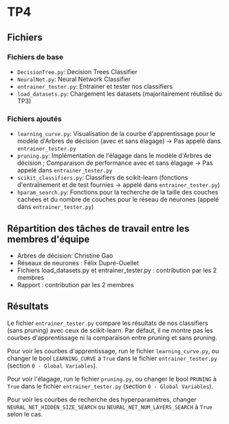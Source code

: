 # TP4

## Fichiers
### Fichiers de base
- `DecisionTree.py`: Decision Trees Classifier
- `NeuralNet.py`: Neural Network Classifier
- `entrainer_tester.py`: Entrainer et tester nos classifiers
- `load_datasets.py`: Chargement les datasets (majoritairement réutilisé du TP3)

### Fichiers ajoutés
- `learning_curve.py`: Visualisation de la courbe d'apprentissage pour le modèle d'Arbres de décision (avec et sans élagage) -> Pas appelé dans `entrainer_tester.py`
- `pruning.py`: Implémentation de l'élagage dans le modèle d'Arbres de décision ; Comparaison de performance avec et sans élagage -> Pas appelé dans `entrainer_tester.py`
- `scikit_classifiers.py`: Classifiers de scikit-learn (fonctions d'entraînement et de test fournies -> appelé dans `entrainer_tester.py`)
- `hparam_search.py`: Fonctions pour la recherche de la taille des couches cachées et du nombre de couches pour le réseau de neurones (appelé dans `entrainer_tester.py`)

## Répartition des tâches de travail entre les membres d'équipe
- Arbres de décision: Christine Gao
- Réseaux de neurones : Félix Dupré-Ouellet
- Fichiers load_datasets.py et entrainer_tester.py : contribution par les 2 membres
- Rapport : contribution par les 2 membres

## Résultats
Le fichier `entrainer_tester.py` compare les résultats de nos classifiers (sans pruning) avec ceux de scikit-learn. Par défaut, il ne montre pas les courbes d'apprentissage ni la comparaison entre pruning et sans pruning.

Pour voir les courbes d'apprentissage, run le fichier `learning_curve.py`, ou changer le bool `LEARNING_CURVE` à `True` dans le fichier `entrainer_tester.py` (section `0 - Global Variables`).

Pour voir l'élagage, run le fichier `pruning.py`, ou changer le bool `PRUNING` à `True` dans le fichier `entrainer_tester.py` (section `0 - Global Variables`).

Pour voir les courbes de recherche des hyperparamètres, changer `NEURAL_NET_HIDDEN_SIZE_SEARCH` ou
`NEURAL_NET_NUM_LAYERS_SEARCH` à `True` selon le cas.